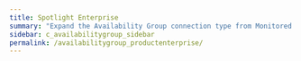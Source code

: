 ```yaml
---
title: Spotlight Enterprise
summary: "Expand the Availability Group connection type from Monitored connections to list connections by name. Click on the connection name to show the components and   grids for the Availability Group connection."
sidebar: c_availabilitygroup_sidebar
permalink: /availabilitygroup_productenterprise/
---
```

